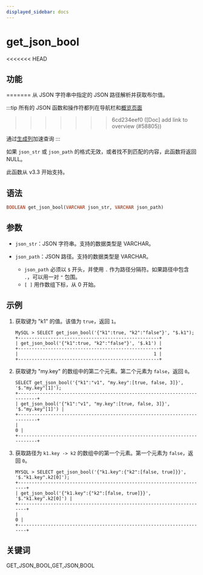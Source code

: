 ```yaml
---
displayed_sidebar: docs
---
```


# get_json_bool

<<<<<<< HEAD
## 功能
=======
从 JSON 字符串中指定的 JSON 路径解析并获取布尔值。

:::tip
所有的 JSON 函数和操作符都列在导航栏和[概览页面](../overview-of-json-functions-and-operators.md)
>>>>>>> 6cd234eef0 ([Doc] add link to overview (#58805))

通过[生成列](../../../sql-statements/generated_columns.md)加速查询
:::

如果 `json_str` 或 `json_path` 的格式无效，或者找不到匹配的内容，此函数将返回 NULL。

此函数从 v3.3 开始支持。

## 语法

```Haskell
BOOLEAN get_json_bool(VARCHAR json_str, VARCHAR json_path)
```

## 参数

- `json_str`：JSON 字符串。支持的数据类型是 VARCHAR。
- `json_path`：JSON 路径。支持的数据类型是 VARCHAR。
   
  - `json_path` 必须以 `$` 开头，并使用 `.` 作为路径分隔符。如果路径中包含 `.`，可以用一对 `"` 包围。
  - `[ ]` 用作数组下标，从 0 开始。

## 示例

1. 获取键为 "k1" 的值。该值为 `true`，返回 `1`。

    ```Plain Text
   MySQL > SELECT get_json_bool('{"k1":true, "k2":"false"}', "$.k1");
   +----------------------------------------------------+
   | get_json_bool('{"k1":true, "k2":"false"}', '$.k1') |
   +----------------------------------------------------+
   |                                                  1 |
   +----------------------------------------------------+
    ```

2. 获取键为 "my.key" 的数组中的第二个元素。第二个元素为 `false`，返回 `0`。

    ```Plain Text
   SELECT get_json_bool('{"k1":"v1", "my.key":[true, false, 3]}', '$."my.key"[1]');
   +--------------------------------------------------------------------------+
   | get_json_bool('{"k1":"v1", "my.key":[true, false, 3]}', '$."my.key"[1]') |
   +--------------------------------------------------------------------------+
   |                                                                        0 |
   +--------------------------------------------------------------------------+
    ```

3. 获取路径为 `k1.key -> k2` 的数组中的第一个元素。第一个元素为 `false`，返回 `0`。

    ```Plain Text
   MYSQL > SELECT get_json_bool('{"k1.key":{"k2":[false, true]}}', '$."k1.key".k2[0]');
   +----------------------------------------------------------------------+
   | get_json_bool('{"k1.key":{"k2":[false, true]}}', '$."k1.key".k2[0]') |
   +----------------------------------------------------------------------+
   |                                                                    0 |
   +----------------------------------------------------------------------+
    ```

## 关键词

GET_JSON_BOOL,GET,JSON,BOOL